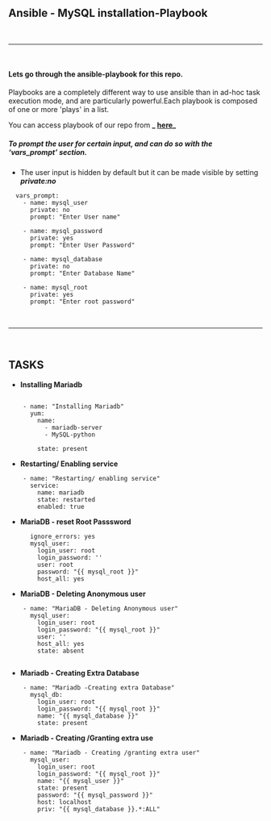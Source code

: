 ## Ansible - MySQL installation-Playbook 

<br>

----------------------------
<br>


#### Lets go through the ansible-playbook for this repo.

Playbooks are a completely different way to use ansible than in ad-hoc task execution mode, and are particularly powerful.Each playbook is composed of one or more 'plays' in a list.   

You can  access playbook of our repo from **_ [here](https://github.com/JUZZINN/Ansible---Mariadb-installation-Playbook-/blob/master/mariadb-installation.yml.txt)_**
 
 #####  To prompt the user for certain input, and can do so with the ‘vars_prompt’ section.
 
 - The user input is hidden by default but it can be made visible by setting ***private:no***


```
  vars_prompt:
    - name: mysql_user
      private: no
      prompt: "Enter User name"

    - name: mysql_password
      private: yes
      prompt: "Enter User Password"

    - name: mysql_database
      private: no
      prompt: "Enter Database Name"

    - name: mysql_root
      private: yes
      prompt: "Enter root password"
```

<br>

----------------------------

<br>

## TASKS

- **Installing Mariadb** 


```

    - name: "Installing Mariadb"
      yum:
        name:
          - mariadb-server
          - MySQL-python

        state: present

```

- **Restarting/ Enabling service**

```
    - name: "Restarting/ enabling service"
      service:
        name: mariadb
        state: restarted
        enabled: true
```


- **MariaDB - reset Root Passsword**

```
      ignore_errors: yes
      mysql_user:
        login_user: root
        login_password: ''
        user: root
        password: "{{ mysql_root }}"
        host_all: yes
```

- **MariaDB - Deleting Anonymous user**  

```
    - name: "MariaDB - Deleting Anonymous user"
      mysql_user:
        login_user: root
        login_password: "{{ mysql_root }}"
        user: ''
        host_all: yes
        state: absent
         
 ```
        
- **Mariadb - Creating Extra Database** 

```
    - name: "Mariadb -Creating extra Database"
      mysql_db:
        login_user: root
        login_password: "{{ mysql_root }}"
        name: "{{ mysql_database }}"
        state: present

```

- **Mariadb - Creating /Granting extra use**  

```
    - name: "Mariadb - Creating /granting extra user"
      mysql_user:
        login_user: root
        login_password: "{{ mysql_root }}"
        name: "{{ mysql_user }}"
        state: present
        password: "{{ mysql_password }}"
        host: localhost
        priv: "{{ mysql_database }}.*:ALL"
```
